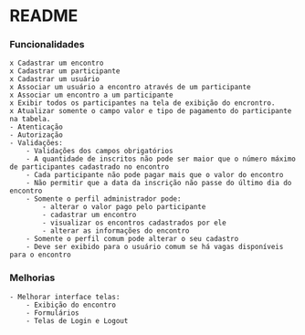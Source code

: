 # README

### Funcionalidades

	x Cadastrar um encontro
	x Cadastrar um participante
	x Cadastrar um usuário
	x Associar um usuário a encontro através de um participante
	x Associar um encontro a um participante
	x Exibir todos os participantes na tela de exibição do encrontro.
	x Atualizar somente o campo valor e tipo de pagamento do participante na tabela.
	- Atenticação
	- Autorização
	- Validações:
		- Validações dos campos obrigatórios
		- A quantidade de inscritos não pode ser maior que o número máximo de participantes cadastrado no encontro
		- Cada participante não pode pagar mais que o valor do encontro
		- Não permitir que a data da inscrição não passe do último dia do encontro
		- Somente o perfil administrador pode:
			- alterar o valor pago pelo participante
			- cadastrar um encontro
			- visualizar os encontros cadastrados por ele
			- alterar as informações do encontro
		- Somente o perfil comum pode alterar o seu cadastro
		- Deve ser exibido para o usuário comum se há vagas disponíveis para o encontro


### Melhorias

	- Melhorar interface telas:
		- Exibição do encontro
		- Formulários
		- Telas de Login e Logout